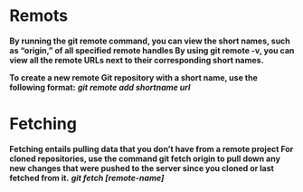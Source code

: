 # Remots
**By running the git remote command, you can view the short names, such as “origin,” of all specified remote handles
By using git remote -v, you can view all the remote URLs next to their corresponding short names.**


**To create a new remote Git repository with a short name, use the following format:**
***git remote add shortname url***

# Fetching
**Fetching entails pulling data that you don’t have from a remote project For cloned repositories, 
use the command git fetch origin to pull down any new changes that were pushed to the server since you cloned or last fetched from it.**
***git fetch [remote-name]***





